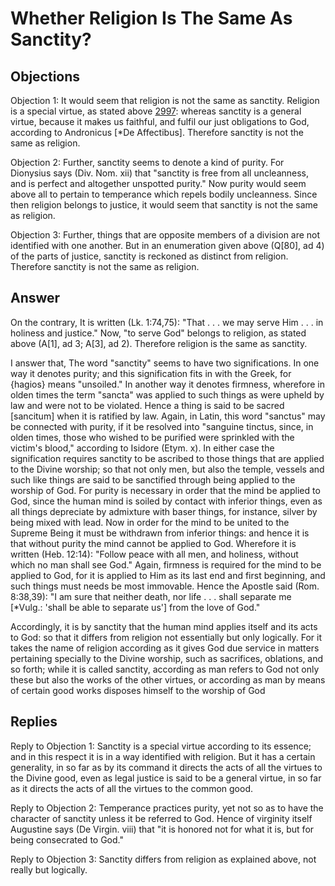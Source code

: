 # Whether Religion Is The Same As Sanctity?

## Objections

Objection 1: It would seem that religion is not the same as sanctity. Religion is a special virtue, as stated above [2997](A[4]): whereas sanctity is a general virtue, because it makes us faithful, and fulfil our just obligations to God, according to Andronicus [*De Affectibus]. Therefore sanctity is not the same as religion.

Objection 2: Further, sanctity seems to denote a kind of purity. For Dionysius says (Div. Nom. xii) that "sanctity is free from all uncleanness, and is perfect and altogether unspotted purity." Now purity would seem above all to pertain to temperance which repels bodily uncleanness. Since then religion belongs to justice, it would seem that sanctity is not the same as religion.

Objection 3: Further, things that are opposite members of a division are not identified with one another. But in an enumeration given above (Q[80], ad 4) of the parts of justice, sanctity is reckoned as distinct from religion. Therefore sanctity is not the same as religion.

## Answer

On the contrary, It is written (Lk. 1:74,75): "That . . . we may serve Him . . . in holiness and justice." Now, "to serve God" belongs to religion, as stated above (A[1], ad 3; A[3], ad 2). Therefore religion is the same as sanctity.

I answer that, The word "sanctity" seems to have two significations. In one way it denotes purity; and this signification fits in with the Greek, for {hagios} means "unsoiled." In another way it denotes firmness, wherefore in olden times the term "sancta" was applied to such things as were upheld by law and were not to be violated. Hence a thing is said to be sacred [sancitum] when it is ratified by law. Again, in Latin, this word "sanctus" may be connected with purity, if it be resolved into "sanguine tinctus, since, in olden times, those who wished to be purified were sprinkled with the victim's blood," according to Isidore (Etym. x). In either case the signification requires sanctity to be ascribed to those things that are applied to the Divine worship; so that not only men, but also the temple, vessels and such like things are said to be sanctified through being applied to the worship of God. For purity is necessary in order that the mind be applied to God, since the human mind is soiled by contact with inferior things, even as all things depreciate by admixture with baser things, for instance, silver by being mixed with lead. Now in order for the mind to be united to the Supreme Being it must be withdrawn from inferior things: and hence it is that without purity the mind cannot be applied to God. Wherefore it is written (Heb. 12:14): "Follow peace with all men, and holiness, without which no man shall see God." Again, firmness is required for the mind to be applied to God, for it is applied to Him as its last end and first beginning, and such things must needs be most immovable. Hence the Apostle said (Rom. 8:38,39): "I am sure that neither death, nor life . . . shall separate me [*Vulg.: 'shall be able to separate us'] from the love of God."

Accordingly, it is by sanctity that the human mind applies itself and its acts to God: so that it differs from religion not essentially but only logically. For it takes the name of religion according as it gives God due service in matters pertaining specially to the Divine worship, such as sacrifices, oblations, and so forth; while it is called sanctity, according as man refers to God not only these but also the works of the other virtues, or according as man by means of certain good works disposes himself to the worship of God

## Replies

Reply to Objection 1: Sanctity is a special virtue according to its essence; and in this respect it is in a way identified with religion. But it has a certain generality, in so far as by its command it directs the acts of all the virtues to the Divine good, even as legal justice is said to be a general virtue, in so far as it directs the acts of all the virtues to the common good.

Reply to Objection 2: Temperance practices purity, yet not so as to have the character of sanctity unless it be referred to God. Hence of virginity itself Augustine says (De Virgin. viii) that "it is honored not for what it is, but for being consecrated to God."

Reply to Objection 3: Sanctity differs from religion as explained above, not really but logically.
